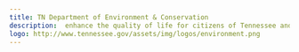 ```yaml
---
title: TN Department of Environment & Conservation
description:  enhance the quality of life for citizens of Tennessee and to be stewards of our natural environment
logo: http://www.tennessee.gov/assets/img/logos/environment.png
---
```

